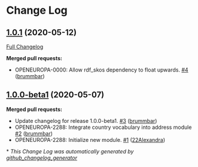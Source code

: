 # Change Log

## [1.0.1](https://github.com/openeuropa/oe_corporate_countries/tree/1.0.1) (2020-05-12)
[Full Changelog](https://github.com/openeuropa/oe_corporate_countries/compare/1.0.0-beta1...1.0.1)

**Merged pull requests:**

- OPENEUROPA-0000: Allow rdf\_skos dependency to float upwards. [\#4](https://github.com/openeuropa/oe_corporate_countries/pull/4) ([brummbar](https://github.com/brummbar))

## [1.0.0-beta1](https://github.com/openeuropa/oe_corporate_countries/tree/1.0.0-beta1) (2020-05-07)
**Merged pull requests:**

- Update changelog for release 1.0.0-beta1. [\#3](https://github.com/openeuropa/oe_corporate_countries/pull/3) ([brummbar](https://github.com/brummbar))
- OPENEUROPA-2288: Integrate country vocabulary into address module [\#2](https://github.com/openeuropa/oe_corporate_countries/pull/2) ([brummbar](https://github.com/brummbar))
- OPENEUROPA-2288: Initialize new module. [\#1](https://github.com/openeuropa/oe_corporate_countries/pull/1) ([22Alexandra](https://github.com/22Alexandra))



\* *This Change Log was automatically generated by [github_changelog_generator](https://github.com/skywinder/Github-Changelog-Generator)*